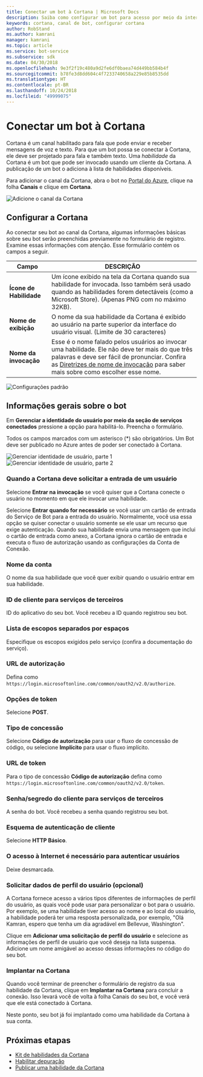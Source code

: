 ```yaml
---
title: Conectar um bot à Cortana | Microsoft Docs
description: Saiba como configurar um bot para acesso por meio da interface da Cortana.
keywords: cortana, canal de bot, configurar cortana
author: RobStand
ms.author: kamrani
manager: kamrani
ms.topic: article
ms.service: bot-service
ms.subservice: sdk
ms.date: 04/30/2018
ms.openlocfilehash: 9e3f2f19c480a9d2fe6df0baea74d449bb584b4f
ms.sourcegitcommit: b78fe3d8dd604c4f7233740658a229e85b8535dd
ms.translationtype: HT
ms.contentlocale: pt-BR
ms.lasthandoff: 10/24/2018
ms.locfileid: "49999075"
---
```

# <a name="connect-a-bot-to-cortana"></a>Conectar um bot à Cortana

Cortana é um canal habilitado para fala que pode enviar e receber mensagens de voz e texto. Para que um bot possa se conectar à Cortana, ele deve ser projetado para fala e também texto. Uma *habilidade* da Cortana é um bot que pode ser invocado usando um cliente da Cortana. A publicação de um bot o adiciona à lista de habilidades disponíveis.

Para adicionar o canal da Cortana, abra o bot no [Portal do Azure](https://portal.azure.com/), clique na folha **Canais** e clique em **Cortana**.

![Adicione o canal da Cortana](~/media/channels/cortana-addchannel.png)

## <a name="configure-cortana"></a>Configurar a Cortana

Ao conectar seu bot ao canal da Cortana, algumas informações básicas sobre seu bot serão preenchidas previamente no formulário de registro. Examine essas informações com atenção. Esse formulário contém os campos a seguir.

| Campo | DESCRIÇÃO |
|------|------|
| **Ícone de Habilidade** | Um ícone exibido na tela da Cortana quando sua habilidade for invocada. Isso também será usado quando as habilidades forem detectáveis (como a Microsoft Store). (Apenas PNG com no máximo 32KB).|
| **Nome de exibição** | O nome da sua habilidade da Cortana é exibido ao usuário na parte superior da interface do usuário visual. (Limite de 30 caracteres) |
| **Nome da invocação** | Esse é o nome falado pelos usuários ao invocar uma habilidade. Ele não deve ter mais do que três palavras e deve ser fácil de pronunciar. Confira as [Diretrizes de nome de invocação][invocation] para saber mais sobre como escolher esse nome.|

![Configurações padrão](~/media/channels/cortana-defaultsettings.png)

## <a name="general-bot-information"></a>Informações gerais sobre o bot

Em **Gerenciar a identidade do usuário por meio da seção de serviços conectados** pressione a opção para habilitá-lo. Preencha o formulário.

Todos os campos marcados com um asterisco (*) são obrigatórios. Um Bot deve ser publicado no Azure antes de poder ser conectado à Cortana.

![Gerenciar identidade de usuário, parte 1](~/media/channels/cortana-manageidentity-1.png)
![Gerenciar identidade de usuário, parte 2](~/media/channels/cortana-manageidentity-2.png)

### <a name="when-should-cortana-prompt-for-a-user-to-sign-in"></a>Quando a Cortana deve solicitar a entrada de um usuário

Selecione **Entrar na invocação** se você quiser que a Cortana conecte o usuário no momento em que ele invocar uma habilidade.

Selecione **Entrar quando for necessário** se você usar um cartão de entrada do Serviço de Bot para a entrada do usuário. Normalmente, você usa essa opção se quiser conectar o usuário somente se ele usar um recurso que exige autenticação. Quando sua habilidade envia uma mensagem que inclui o cartão de entrada como anexo, a Cortana ignora o cartão de entrada e executa o fluxo de autorização usando as configurações da Conta de Conexão.

### <a name="account-name"></a>Nome da conta

O nome da sua habilidade que você quer exibir quando o usuário entrar em sua habilidade.

### <a name="client-id-for-third-party-services"></a>ID de cliente para serviços de terceiros

ID do aplicativo do seu bot. Você recebeu a ID quando registrou seu bot.

### <a name="space-separated-list-of-scopes"></a>Lista de escopos separados por espaços

Especifique os escopos exigidos pelo serviço (confira a documentação do serviço).

### <a name="authorization-url"></a>URL de autorização

Defina como `https://login.microsoftonline.com/common/oauth2/v2.0/authorize`.

### <a name="token-options"></a>Opções de token

Selecione **POST**.

### <a name="grant-type"></a>Tipo de concessão

Selecione **Código de autorização** para usar o fluxo de concessão de código, ou selecione **Implícito** para usar o fluxo implícito.

### <a name="token-url"></a>URL de token

Para o tipo de concessão **Código de autorização** defina como `https://login.microsoftonline.com/common/oauth2/v2.0/token`.

### <a name="client-secretpassword-for-third-party-services"></a>Senha/segredo do cliente para serviços de terceiros

A senha do bot. Você recebeu a senha quando registrou seu bot.

### <a name="client-authentication-scheme"></a>Esquema de autenticação de cliente

Selecione **HTTP Básico**.

### <a name="internet-access-required-to-authenticate-users"></a>O acesso à Internet é necessário para autenticar usuários

Deixe desmarcada.

### <a name="request-user-profile-data-optional"></a>Solicitar dados de perfil do usuário (opcional)

A Cortana fornece acesso a vários tipos diferentes de informações de perfil do usuário, as quais você pode usar para personalizar o bot para o usuário. Por exemplo, se uma habilidade tiver acesso ao nome e ao local do usuário, a habilidade poderá ter uma resposta personalizada, por exemplo, "Olá Kamran, espero que tenha um dia agradável em Bellevue, Washington".

Clique em **Adicionar uma solicitação de perfil do usuário** e selecione as informações de perfil de usuário que você deseja na lista suspensa. Adicione um nome amigável ao acesso dessas informações no código do seu bot.

### <a name="deploy-on-cortana"></a>Implantar na Cortana

Quando você terminar de preencher o formulário de registro da sua habilidade da Cortana, clique em **Implantar na Cortana** para concluir a conexão. Isso levará você de volta à folha Canais do seu bot, e você verá que ele está conectado à Cortana.

Neste ponto, seu bot já foi implantado como uma habilidade da Cortana à sua conta.

## <a name="next-steps"></a>Próximas etapas

* [Kit de habilidades da Cortana](https://aka.ms/CortanaSkillsDocs)
* [Habilitar depuração](bot-service-debug-cortana-skill.md)
* [Publicar uma habilidade da Cortana][publish]

[invocation]: https://docs.microsoft.com/en-us/cortana/skills/cortana-invocation-guidelines
[publish]: https://docs.microsoft.com/en-us/cortana/skills/publish-skill
[connected]: https://aka.ms/CortanaSkillsBotConnectedAccount
[CortanaEntity]: https://aka.ms/lgvcto
